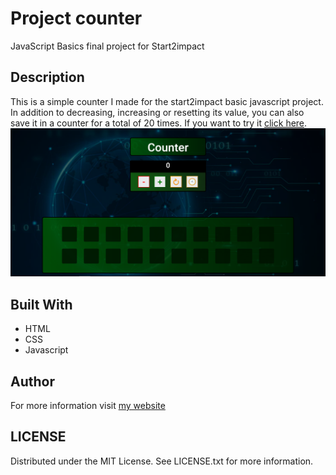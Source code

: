 # Project counter
JavaScript Basics final project for Start2impact
## Description
This is a simple counter I made for the start2impact basic javascript project. In addition to decreasing, increasing or resetting its value, you can also save it in a counter for a total of 20 times. If you want to try it [click here](https://giovannivalastro.github.io/counter/).
![](assets/imgs/counter-project.png)
## Built With
* HTML
* CSS
* Javascript
## Author
For more information visit [my website](https://giovannivalastro.github.io/)
## LICENSE
Distributed under the MIT License. See LICENSE.txt for more information.
